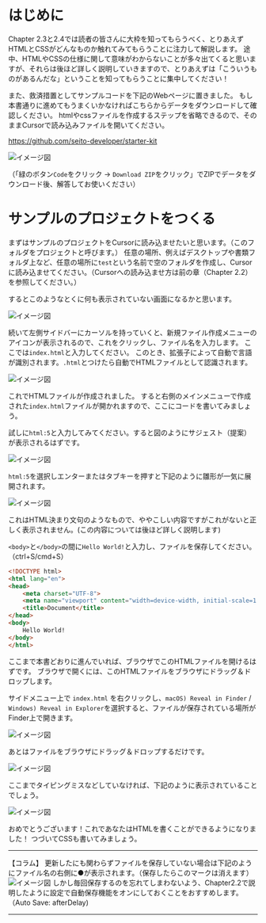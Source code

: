 # はじめに
Chapter 2.3と2.4では読者の皆さんに大枠を知ってもらうべく、とりあえずHTMLとCSSがどんなものか触れてみてもらうことに注力して解説します。
途中、HTMLやCSSの仕様に関して意味がわからないことが多々出てくると思いますが、それらは後ほど詳しく説明していきますので、とりあえずは「こういうものがあるんだな」ということを知ってもらうことに集中してください！

また、救済措置としてサンプルコードを下記のWebページに置きました。
もし本書通りに進めてもうまくいかなければこちらからデータをダウンロードして確認しください。
htmlやcssファイルを作成するステップを省略できるので、そのままCursorで読み込みファイルを開いてください。

https://github.com/seito-developer/starter-kit


![イメージ図](images/starter-kit-dl.png)

（「緑のボタン`Code`をクリック → `Download ZIP`をクリック」でZIPでデータをダウンロード後、解答してお使いください）


# サンプルのプロジェクトをつくる
まずはサンプルのプロジェクトをCursorに読み込ませたいと思います。（このフォルダをプロジェクトと呼びます。）
任意の場所、例えばデスクトップや書類フォルダ上など、任意の場所に`test`という名前で空のフォルダを作成し、Cursorに読み込ませてください。（Cursorへの読み込ませ方は前の章（Chapter 2.2）を参照してください。）

するとこのようなとくに何も表示されていない画面になるかと思います。

![イメージ図](images/start-html-1.png)

続いて左側サイドバーにカーソルを持っていくと、新規ファイル作成メニューのアイコンが表示されるので、これをクリックし、ファイル名を入力します。
ここでは`index.html`と入力してください。
このとき、拡張子によって自動で言語が識別されます。`.html`とつけたら自動でHTMLファイルとして認識されます。

![イメージ図](images/start-html-2.png)

これでHTMLファイルが作成されました。
すると右側のメインメニューで作成された`index.html`ファイルが開かれますので、ここにコードを書いてみましょう。

試しに`html:5`と入力してみてください。すると図のようにサジェスト（提案）が表示されるはずです。

![イメージ図](images/start-html-3.png)

`html:5`を選択しエンターまたはタブキーを押すと下記のように雛形が一気に展開されます。

![イメージ図](images/start-html-4.png)

これはHTML決まり文句のようなもので、ややこしい内容ですがこれがないと正しく表示されません。(この内容については後ほど詳しく説明します)

`<body>`と`</body>`の間に`Hello World!`と入力し、ファイルを保存してください。（ctrl+S/cmd+S）

``` html
<!DOCTYPE html>
<html lang="en">
<head>
    <meta charset="UTF-8">
    <meta name="viewport" content="width=device-width, initial-scale=1.0">
    <title>Document</title>
</head>
<body>
    Hello World!
</body>
</html>
```

ここまで本書どおりに進んでいれば、ブラウザでこのHTMLファイルを開けるはずです。
ブラウザで開くには、このHTMLファイルをブラウザにドラッグ＆ドロップします。

サイドメニュー上で `index.html` を右クリックし、`macOS) Reveal in Finder` / `Windows) Reveal in Explorer`を選択すると、ファイルが保存されている場所がFinder上で開きます。

![イメージ図](images/reveal-in-finder.png)

あとはファイルをブラウザにドラッグ＆ドロップするだけです。

![イメージ図](images/html-hello-world-1.png)

ここまでタイピングミスなどしていなければ、下記のように表示されていることでしょう。

![イメージ図](images/html-hello-world-2.png)

おめでとうございます！これであなたはHTMLを書くことができるようになりました！
つづいてCSSも書いてみましょう。

------

【コラム】
更新したにも関わらずファイルを保存していない場合は下記のようにファイル名の右側に●が表示されます。（保存したらこのマークは消えます）
![イメージ図](images/cursor-save.png)
しかし毎回保存するのを忘れてしまわないよう、Chapter2.2で説明したように設定で自動保存機能をオンにしておくことをおすすめします。（Auto Save: afterDelay)

------